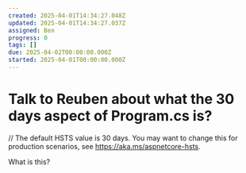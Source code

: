 ```yaml
---
created: 2025-04-01T14:34:27.048Z
updated: 2025-04-01T14:34:27.037Z
assigned: Ben
progress: 0
tags: []
due: 2025-04-02T00:00:00.000Z
started: 2025-04-01T00:00:00.000Z
---
```


# Talk to Reuben about what the 30 days aspect of Program.cs is?

// The default HSTS value is 30 days. You may want to change this for production scenarios, see https://aka.ms/aspnetcore-hsts.
    
What is this?
